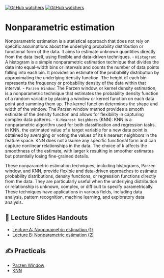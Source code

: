 [![GitHub watchers](https://img.shields.io/badge/tulip--lab-Pattern--Classification-brightgreen)](../README.md)
[![GitHub watchers](https://img.shields.io/badge/Module-Nonparametric--Estimation-orange)](README.md)

# Nonparametric estimation

Nonparametric estimation is a statistical approach that does not rely on specific assumptions about the underlying probability distribution or functional form of the data. It aims to estimate unknown quantities directly from the data itself, using flexible and data-driven techniques.
    - `Histogram`: A histogram is a simple nonparametric estimation technique that divides the data into equal-width bins or intervals and counts the number of data points falling into each bin. It provides an estimate of the probability distribution by approximating the underlying density function. The height of each bin represents the frequency or probability density of the data within that interval.
    - `Parzen Window`: The Parzen window, or kernel density estimation, is a nonparametric technique that estimates the probability density function of a random variable by placing a window or kernel function on each data point and summing them up. The kernel function determines the shape and width of the window. The Parzen window method provides a smooth estimate of the density function and allows for flexibility in capturing complex data patterns.
    - `K-Nearest Neighbors` (KNN): KNN is a nonparametric algorithm used for both classification and regression tasks. In KNN, the estimated value of a target variable for a new data point is obtained by averaging or voting the values of its k nearest neighbors in the feature space. KNN does not assume any specific functional form and can capture nonlinear relationships in the data. The choice of k affects the smoothness of the estimate, with larger k resulting in smoother estimates but potentially losing fine-grained details.

These nonparametric estimation techniques, including histograms, Parzen window, and KNN, provide flexible and data-driven approaches to estimate probability distributions, density functions, or regression functions directly from the data. They are particularly useful when the underlying distribution or relationship is unknown, complex, or difficult to specify parametrically. These techniques have applications in various fields, including data analysis, pattern recognition, machine learning, and exploratory data analysis.

## :notebook_with_decorative_cover: Lecture Slides Handouts

- [Lecture A: Nonparametric estimation (1)](https://github.com/tulip-lab/handouts/blob/main/PR/PR-S05A.pdf)
- [Lecture B: Nonparametric estimation (2)](https://github.com/tulip-lab/handouts/blob/main/PR/PR-S05B.pdf) 



## :writing_hand: Practicals

- [Parzen Window](https://github.com/tulip-lab/flip01/blob/master/F1A-04-ParzenWindow.ipynb)
- [KNN](https://github.com/tulip-lab/flip01/blob/master/F1A-05-KNN.ipynb)
